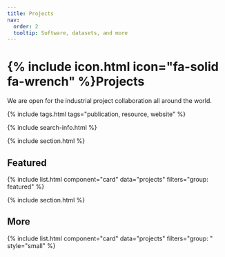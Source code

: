 ```yaml
---
title: Projects
nav:
  order: 2
  tooltip: Software, datasets, and more
---
```


# {% include icon.html icon="fa-solid fa-wrench" %}Projects
We are open for the industrial project collaboration all around the world.

{% include tags.html tags="publication, resource, website" %}

{% include search-info.html %}

{% include section.html %}

## Featured

{% include list.html component="card" data="projects" filters="group: featured" %}

{% include section.html %}

## More

{% include list.html component="card" data="projects" filters="group: " style="small" %}
